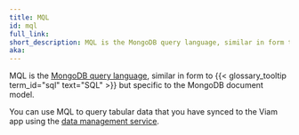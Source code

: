 ```yaml
---
title: MQL
id: mql
full_link: 
short_description: MQL is the MongoDB query language, similar in form to SQL but specific to the MongoDB document model.
aka:
---
```


MQL is the [MongoDB query language](https://www.mongodb.com/docs/manual/tutorial/query-documents/), similar in form to {{< glossary_tooltip term_id="sql" text="SQL" >}} but specific to the MongoDB document model.

You can use MQL to query tabular data that you have synced to the Viam app using the [data management service](/services/data/).
